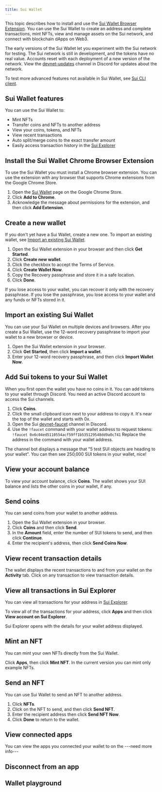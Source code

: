 ```yaml
---
title: Sui Wallet
---
```


This topic describes how to install and use the [Sui Wallet Browser Extension](https://chrome.google.com/webstore/detail/sui-wallet/opcgpfmipidbgpenhmajoajpbobppdil). You can use the Sui Wallet to create an address and complete transactions, mint NFTs, view and manage assets on the Sui network, and connect with blockchain dApps on Web3.

The early versions of the Sui Wallet let you experiment with the Sui network for testing. The Sui network is still in development, and the tokens have no real value. Accounts reset with each deployment of a new version of the network. View the [devnet-updates](https://discord.com/channels/916379725201563759/1004638487078772736) channel in Discord for updates about the network.

To test more advanced features not available in Sui Wallet, see [Sui CLI client](../build/cli-client.md).

## Sui Wallet features

You can use the Sui Wallet to:

* Mint NFTs
* Transfer coins and NFTs to another address
* View your coins, tokens, and NFTs
* View recent transactions
* Auto split/merge coins to the exact transfer amount
* Easily access transaction history in the [Sui Explorer](https://explorer.devnet.sui.io/)

## Install the Sui Wallet Chrome Browser Extension

To use the Sui Wallet you must install a Chrome browser extension. You can use the extension with any browser that supports Chrome extensions from the Google Chrome Store. 

1. Open the [Sui Wallet](https://chrome.google.com/webstore/detail/sui-wallet/opcgpfmipidbgpenhmajoajpbobppdil) page on the Google Chrome Store.
1. Click **Add to Chrome**.
1. Acknowledge the message about permissions for the extension, and then click **Add Extension**.

## Create a new wallet

If you don't yet have a Sui Wallet, create a new one. To import an existing wallet, see [Import an existing Sui Wallet](#import-an-existing-sui-wallet).

1. Open the Sui Wallet extension in your browser and then click **Get Started**.
1. Click **Create new wallet**.
1. Click the checkbox to accept the Terms of Service.
1. Click **Create Wallet Now**.
1. Copy the Recovery passphrase and store it in a safe location.
1. Click **Done**.

If you lose access to your wallet, you can recover it only with the recovery passphrase. If you lose the passphrase, you lose access to your wallet and any funds or NFTs stored in it.

## Import an existing Sui Wallet

You can use your Sui Wallet on multiple devices and browsers. After you create a Sui Wallet, use the 12-word recovery passphrase to import your wallet to a new browser or device. 

1. Open the Sui Wallet extension in your browser.
1. Click **Get Started**, then click **Import a wallet**.
1. Enter your 12-word recovery passphrase, and then click **Import Wallet Now**.

## Add Sui tokens to your Sui Wallet

When you first open the wallet you have no coins in it. You can add tokens to your wallet through Discord. You need an active Discord account to access the Sui channels.

1. Click **Coins**.
1. Click the small clipboard icon next to your address to copy it. 
It's near the top of the wallet and starts with 0x.
1. Open the Sui [devnet-faucet](https://discord.com/channels/916379725201563759/971488439931392130) channel in Discord.
1. Use the `!faucet` command with your wallet address to request tokens:
   `!faucet 0x6c04ed5110554acf59ff1b535129548dd9a0c741`
   Replace the address in the command with your wallet address.

The channel bot displays a message that "5 test SUI objects are heading to your wallet". You can then see 250,000 SUI tokens in your wallet, nice!

## View your account balance

To view your account balance, click **Coins**. The wallet shows your SUI balance and lists the other coins in your wallet, if any.


## Send coins

You can send coins from your wallet to another address.

1. Open the Sui Wallet extension in your browser.
1. Click **Coins** and then click **Send**.
1. In the **Amount** field, enter the number of SUI tokens to send, and then click **Continue**.
1. Enter the recipient's address, then click **Send Coins Now**.


## View recent transaction details

The wallet displays the recent transactions to and from your wallet on the **Activity** tab. Click on any transaction to view transaction details.


## View all transactions in Sui Explorer

You can view all transactions for your address in [Sui Explorer](https://explorer.devnet.sui.io/).

To view all of the transactions for your address, click **Apps** and then click **View account on Sui Explorer**.

Sui Explorer opens with the details for your wallet address displayed.


## Mint an NFT

You can mint your own NFTs directly from the Sui Wallet.

Click **Apps**, then click **Mint NFT**. In the current version you can mint only example NFTs.


## Send an NFT

You can use Sui Wallet to send an NFT to another address.

1. Click **NFTs**.
1. Click on the NFT to send, and then click **Send NFT**.
1. Enter the recipient address then click **Send NFT Now**.
1. Click **Done** to return to the wallet.


## View connected apps

You can view the apps you connected your wallet to on the ---need more info---


## Disconnect from an app



## Wallet playground



